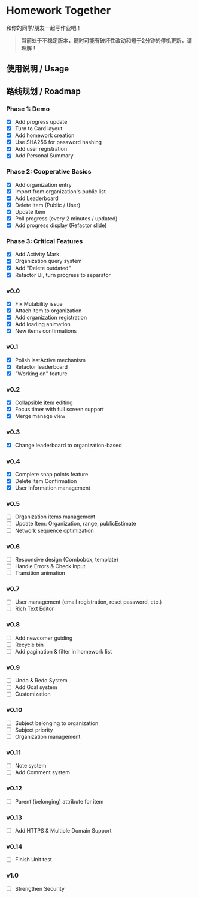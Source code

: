 # Homework Together

和你的同学/朋友一起写作业吧！

> **当前处于不稳定版本，随时可能有破坏性改动和短于2分钟的停机更新，请理解！**

## 使用说明 / Usage

<!--TODO-->

## 路线规划 / Roadmap

### Phase 1: Demo

- [x] Add progress update
- [x] Turn to Card layout
- [x] Add homework creation
- [x] Use SHA256 for password hashing
- [x] Add user registration
- [x] Add Personal Summary

### Phase 2: Cooperative Basics

- [x] Add organization entry
- [x] Import from organization's public list
- [x] Add Leaderboard
- [x] Delete Item (Public / User)
- [x] Update Item
- [x] Poll progress (every 2 minutes / updated)
- [x] Add progress display (Refactor slide)

### Phase 3: Critical Features

- [x] Add Activity Mark
- [x] Organization query system
- [x] Add "Delete outdated"
- [x] Refactor UI, turn progress to separator

### v0.0

- [x] Fix Mutability issue
- [x] Attach item to organization
- [x] Add organization registration
- [x] Add loading animation
- [x] New items confirmations

### v0.1

- [x] Polish lastActive mechanism
- [x] Refactor leaderboard
- [x] "Working on" feature

### v0.2

- [x] Collapsible item editing
- [x] Focus timer with full screen support
- [x] Merge manage view

### v0.3

- [x] Change leaderboard to organization-based

### v0.4

- [x] Complete snap points feature
- [x] Delete Item Confirmation
- [x] User Information management

### v0.5

- [ ] Organization items management
- [ ] Update Item: Organization, range, publicEstimate
- [ ] Network sequence optimization

### v0.6

- [ ] Responsive design (Combobox, template)
- [ ] Handle Errors & Check Input
- [ ] Transition animation

### v0.7

- [ ] User management (email registration, reset password, etc.)
- [ ] Rich Text Editor

### v0.8

- [ ] Add newcomer guiding
- [ ] Recycle bin
- [ ] Add pagination & filter in homework list

### v0.9

- [ ] Undo & Redo System
- [ ] Add Goal system
- [ ] Customization

### v0.10

- [ ] Subject belonging to organization
- [ ] Subject priority
- [ ] Organization management

### v0.11

- [ ] Note system
- [ ] Add Comment system

### v0.12

- [ ] Parent (belonging) attribute for item

### v0.13

- [ ] Add HTTPS & Multiple Domain Support

### v0.14

- [ ] Finish Unit test

### v1.0

- [ ] Strengthen Security
